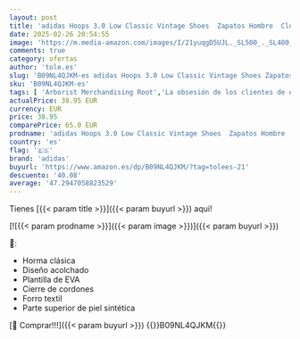 ```yaml
---
layout: post
title: 'adidas Hoops 3.0 Low Classic Vintage Shoes  Zapatos Hombre  Cloud White/Legend Ink/Vivid Red  44 EU'
date: 2025-02-26 20:54:55
image: 'https://m.media-amazon.com/images/I/21yuqgD5UJL._SL500_._SL400_.jpg'
comments: true
category: ofertas
author: 'tole.es'
slug: 'B09NL4QJKM-es adidas Hoops 3.0 Low Classic Vintage Shoes Zapatos Hombre...'
sku: 'B09NL4QJKM-es'
tags: [ 'Arborist Merchandising Root','La obsesión de los clientes de este mes Hombre','La obsesión de los clientes de este mes Mujer','Moda','Moda Hombre','Prime Student -10% adicional en una selección de Moda','Self Service','Special Features Stores','Zapatillas casual para hombre','Zapatillas deportivas y de moda para hombre','Zapatos para hombre','Zapatos: -10% adicional en una selección de Moda','adidas','c8538d25-3af9-48d3-aeff-5f3ce5572a36_0','c8538d25-3af9-48d3-aeff-5f3ce5572a36_301','c8538d25-3af9-48d3-aeff-5f3ce5572a36_4801','c8538d25-3af9-48d3-aeff-5f3ce5572a36_7601','zapatos','🇪🇸', ]
actualPrice: 38.95 EUR
currency: EUR
price: 38.95
comparePrice: 65.0 EUR
prodname: 'adidas Hoops 3.0 Low Classic Vintage Shoes  Zapatos Hombre  Cloud White/Legend Ink/Vivid Red  44 EU'
country: 'es'
flag: '🇪🇸'
brand: 'adidas'
buyurl: 'https://www.amazon.es/dp/B09NL4QJKM/?tag=tolees-21'
descuento: '40.08'
average: '47.2947058823529'
---
```


Tienes [{{< param title >}}]({{< param buyurl >}}) aqui!

[![{{< param prodname >}}]({{< param image >}})]({{< param buyurl >}})

🔎:

- Horma clásica
- Diseño acolchado
- Plantilla de EVA
- Cierre de cordones
- Forro textil
- Parte superior de piel sintética

[🛒 Comprar!!!]({{< param buyurl >}})
{{<world>}}B09NL4QJKM{{</world>}}
